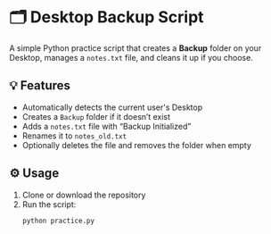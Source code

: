 # 🗂️ Desktop Backup Script

A simple Python practice script that creates a **Backup** folder on your Desktop, manages a `notes.txt` file, and cleans it up if you choose.

## 💡 Features
- Automatically detects the current user's Desktop  
- Creates a `Backup` folder if it doesn’t exist  
- Adds a `notes.txt` file with “Backup Initialized”  
- Renames it to `notes_old.txt`  
- Optionally deletes the file and removes the folder when empty  

## ⚙️ Usage
1. Clone or download the repository  
2. Run the script:
   ```bash
   python practice.py
